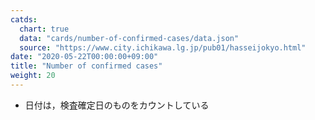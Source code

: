 ```yaml
---
catds:
  chart: true
  data: "cards/number-of-confirmed-cases/data.json"
  source: "https://www.city.ichikawa.lg.jp/pub01/hasseijokyo.html"
date: "2020-05-22T00:00:00+09:00"
title: "Number of confirmed cases"
weight: 20
---
```


- 日付は，検査確定日のものをカウントしている
